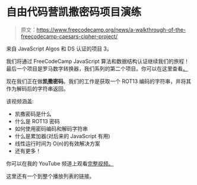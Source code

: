 # 自由代码营凯撒密码项目演练

> 原文：<https://www.freecodecamp.org/news/a-walkthrough-of-the-freecodecamp-caesars-cipher-project/>

来自 JavaScript Algos 和 DS 认证的项目 3。

我们将通过 FreeCodeCamp JavaScript 算法和数据结构认证继续我们的旅程！最后一个项目是罗马数字转换器，我们系列的第二个项目。你可以在这里查看[。](https://www.youtube.com/watch?v=g_ISxHcg-RM)

现在我们正在做**凯撒密码**。我们的工作是获取一个 ROT13 编码的字符串，并将其作为解码后的字符串返回。

该视频涵盖:

*   凯撒密码是什么
*   什么是 ROT13 密码
*   如何使用密码编码和解码字符串
*   什么是累加器(对后来的 JavaScript 有用)
*   线性运行时间为 O(n)的有效解决方案
*   还有更多！

你可以在我的 YouTube 频道上观看[完整视频。](https://youtu.be/_AJ7vx8yRDg)

这里还有一个到整个播放列表的链接。